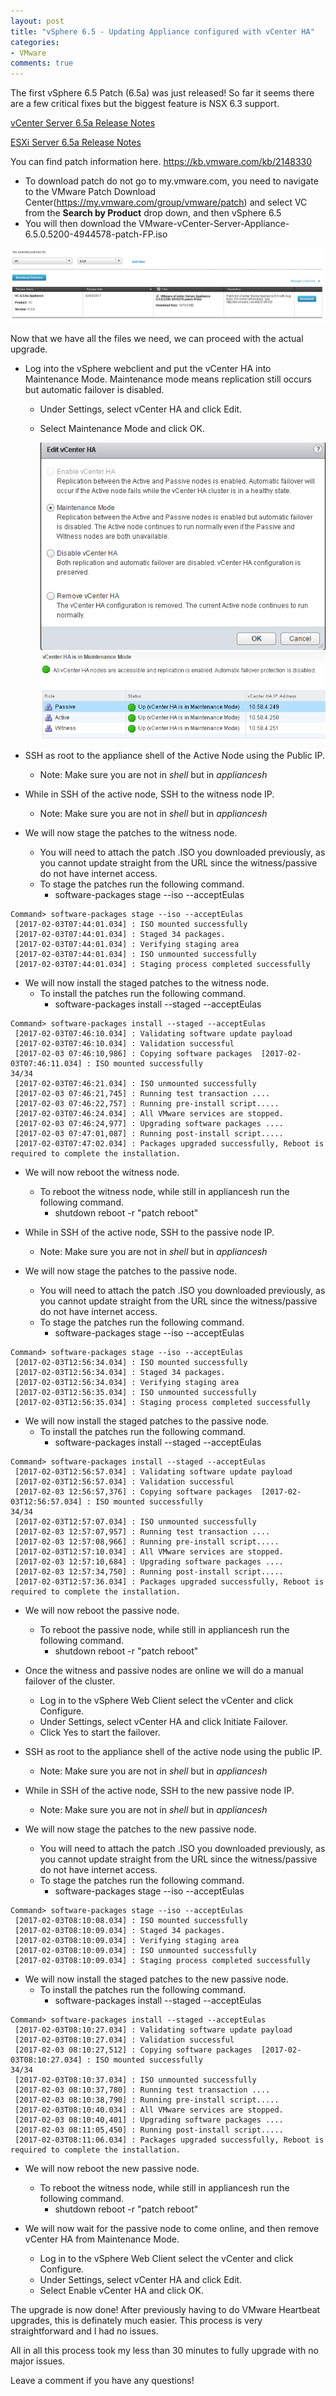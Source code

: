 ```yaml
---
layout: post
title: "vSphere 6.5 - Updating Appliance configured with vCenter HA"
categories:
- VMware
comments: true
---
```

The first vSphere 6.5 Patch (6.5a) was just released! So far it seems there are a few critical fixes but the biggest feature is NSX 6.3 support.

[vCenter Server 6.5a Release Notes](http://pubs.vmware.com/Release_Notes/en/vsphere/65/vsphere-vcenter-server-650a-release-notes.html)

[ESXi Server 6.5a Release Notes](http://pubs.vmware.com/Release_Notes/en/vsphere/65/vsphere-esxi-650a-release-notes.html)

You can find patch information here. https://kb.vmware.com/kb/2148330

- To download patch do not go to my.vmware.com, you need to navigate to the VMware Patch Download Center(https://my.vmware.com/group/vmware/patch) and select VC from the **Search by Product** drop down, and then vSphere 6.5
- You will then download the VMware-vCenter-Server-Appliance-6.5.0.5200-4944578-patch-FP.iso

![](/images/v65up3.png)

Now that we have all the files we need, we can proceed with the actual upgrade.

* Log into the vSphere webclient and put the vCenter HA into Maintenance Mode. Maintenance mode means replication still occurs but automatic failover is disabled.
    - Under Settings, select vCenter HA and click Edit.
    - Select Maintenance Mode and click OK.

        ![](/images/v65up2.png)
        ![](/images/v65up1.png)

* SSH as root to the appliance shell of the Active Node using the Public IP.
    - Note: Make sure you are not in *shell* but in *appliancesh*

* While in SSH of the active node, SSH to the witness node IP.
    - Note: Make sure you are not in *shell* but in *appliancesh*

* We will now stage the patches to the witness node.
    - You will need to attach the patch .ISO you downloaded previously, as you cannot update straight from the URL since the witness/passive do not have internet access.
    - To stage the patches run the following command.
        - software-packages stage --iso --acceptEulas

```
Command> software-packages stage --iso --acceptEulas
 [2017-02-03T07:44:01.034] : ISO mounted successfully
 [2017-02-03T07:44:01.034] : Staged 34 packages.
 [2017-02-03T07:44:01.034] : Verifying staging area
 [2017-02-03T07:44:01.034] : ISO unmounted successfully
 [2017-02-03T07:44:01.034] : Staging process completed successfully
```

* We will now install the staged patches to the witness node.
    - To install the patches run the following command.
        - software-packages install --staged --acceptEulas

```
Command> software-packages install --staged --acceptEulas
 [2017-02-03T07:46:10.034] : Validating software update payload
 [2017-02-03T07:46:10.034] : Validation successful
 [2017-02-03 07:46:10,986] : Copying software packages  [2017-02-03T07:46:11.034] : ISO mounted successfully
34/34
 [2017-02-03T07:46:21.034] : ISO unmounted successfully
 [2017-02-03 07:46:21,745] : Running test transaction ....
 [2017-02-03 07:46:22,757] : Running pre-install script.....
 [2017-02-03T07:46:24.034] : All VMware services are stopped.
 [2017-02-03 07:46:24,977] : Upgrading software packages ....
 [2017-02-03 07:47:01,087] : Running post-install script.....
 [2017-02-03T07:47:02.034] : Packages upgraded successfully, Reboot is required to complete the installation.
```

* We will now reboot the witness node.
    - To reboot the witness node, while still in appliancesh run the following command.
        - shutdown reboot -r "patch reboot"

* While in SSH of the active node, SSH to the passive node IP.
    - Note: Make sure you are not in *shell* but in *appliancesh*
    
* We will now stage the patches to the passive node.
    - You will need to attach the patch .ISO you downloaded previously, as you cannot update straight from the URL since the witness/passive do not have internet access.
    - To stage the patches run the following command.
        - software-packages stage --iso --acceptEulas
        
```
Command> software-packages stage --iso --acceptEulas
 [2017-02-03T12:56:34.034] : ISO mounted successfully
 [2017-02-03T12:56:34.034] : Staged 34 packages.
 [2017-02-03T12:56:34.034] : Verifying staging area
 [2017-02-03T12:56:35.034] : ISO unmounted successfully
 [2017-02-03T12:56:35.034] : Staging process completed successfully
```

* We will now install the staged patches to the passive node.
    - To install the patches run the following command.
        - software-packages install --staged --acceptEulas

```
Command> software-packages install --staged --acceptEulas
 [2017-02-03T12:56:57.034] : Validating software update payload
 [2017-02-03T12:56:57.034] : Validation successful
 [2017-02-03 12:56:57,376] : Copying software packages  [2017-02-03T12:56:57.034] : ISO mounted successfully
34/34
 [2017-02-03T12:57:07.034] : ISO unmounted successfully
 [2017-02-03 12:57:07,957] : Running test transaction ....
 [2017-02-03 12:57:08,966] : Running pre-install script.....
 [2017-02-03T12:57:10.034] : All VMware services are stopped.
 [2017-02-03 12:57:10,684] : Upgrading software packages ....
 [2017-02-03 12:57:34,750] : Running post-install script.....
 [2017-02-03T12:57:36.034] : Packages upgraded successfully, Reboot is required to complete the installation.
```

* We will now reboot the passive node.
    - To reboot the passive node, while still in appliancesh run the following command.
        - shutdown reboot -r "patch reboot"

* Once the witness and passive nodes are online we will do a manual failover of the cluster.
    - Log in to the vSphere Web Client select the vCenter and click Configure.
    - Under Settings, select vCenter HA and click Initiate Failover.
    - Click Yes to start the failover.

* SSH as root to the appliance shell of the active node using the public IP.
    - Note: Make sure you are not in *shell* but in *appliancesh*

* While in SSH of the active node, SSH to the new passive node IP.
    - Note: Make sure you are not in *shell* but in *appliancesh*

* We will now stage the patches to the new passive node.
    - You will need to attach the patch .ISO you downloaded previously, as you cannot update straight from the URL since the witness/passive do not have internet access.
    - To stage the patches run the following command.
        - software-packages stage --iso --acceptEulas

```
Command> software-packages stage --iso --acceptEulas
 [2017-02-03T08:10:08.034] : ISO mounted successfully
 [2017-02-03T08:10:09.034] : Staged 34 packages.
 [2017-02-03T08:10:09.034] : Verifying staging area
 [2017-02-03T08:10:09.034] : ISO unmounted successfully
 [2017-02-03T08:10:09.034] : Staging process completed successfully
```

* We will now install the staged patches to the new passive node.
    - To install the patches run the following command.
        - software-packages install --staged --acceptEulas

```
Command> software-packages install --staged --acceptEulas
 [2017-02-03T08:10:27.034] : Validating software update payload
 [2017-02-03T08:10:27.034] : Validation successful
 [2017-02-03 08:10:27,512] : Copying software packages  [2017-02-03T08:10:27.034] : ISO mounted successfully
34/34
 [2017-02-03T08:10:37.034] : ISO unmounted successfully
 [2017-02-03 08:10:37,780] : Running test transaction ....
 [2017-02-03 08:10:38,790] : Running pre-install script.....
 [2017-02-03T08:10:40.034] : All VMware services are stopped.
 [2017-02-03 08:10:40,401] : Upgrading software packages ....
 [2017-02-03 08:11:05,450] : Running post-install script.....
 [2017-02-03T08:11:06.034] : Packages upgraded successfully, Reboot is required to complete the installation.
```

* We will now reboot the new passive node.
    - To reboot the witness node, while still in appliancesh run the following command.
        - shutdown reboot -r "patch reboot"

* We will now wait for the passive node to come online, and then remove vCenter HA from Maintenance Mode.
    - Log in to the vSphere Web Client select the vCenter and click Configure.
    - Under Settings, select vCenter HA and click Edit.
    - Select Enable vCenter HA and click OK.

The upgrade is now done! After previously having to do VMware Heartbeat upgrades, this is definately much easier. This process is very straightforward and I had no issues.

All in all this process took my less than 30 minutes to fully upgrade with no major issues.

Leave a comment if you have any questions!
